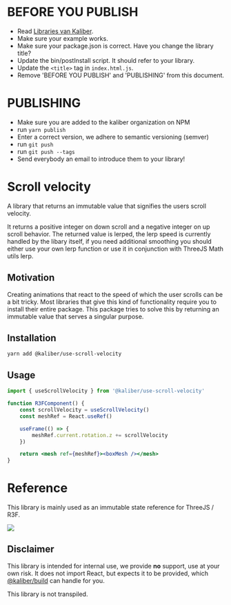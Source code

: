 # BEFORE YOU PUBLISH
- Read [Libraries van Kaliber](https://docs.google.com/document/d/1FrJi-xWtKkbocyMVK5A5_hupjl5E4gD4rDvATDlxWyc/edit#heading=h.bb3md3gyf493).
- Make sure your example works.
- Make sure your package.json is correct. Have you change the library title?
- Update the bin/postInstall script. It should refer to your library.
- Update the `<title>` tag in `index.html.js`.
- Remove 'BEFORE YOU PUBLISH' and 'PUBLISHING' from this document.

# PUBLISHING
- Make sure you are added to the kaliber organization on NPM
- run `yarn publish`
- Enter a correct version, we adhere to semantic versioning (semver)
- run `git push`
- run `git push --tags`
- Send everybody an email to introduce them to your library!

# Scroll velocity 
A library that returns an immutable value that signifies the users scroll velocity.

It returns a positive integer on down scroll and a negative integer on up scroll behavior.
The returned value is lerped, the lerp speed is currently handled by the libary itself, if you need additional smoothing you should either use your own lerp function or use it in conjunction with ThreeJS Math utils lerp.

## Motivation
Creating animations that react to the speed of which the user scrolls can be a bit tricky. Most libraries that give this kind of functionality require you to install their entire package. This package tries to solve this by returning an immutable value that serves a singular purpose. 

## Installation

```
yarn add @kaliber/use-scroll-velocity
```

## Usage

```jsx
import { useScrollVelocity } from '@kaliber/use-scroll-velocity'

function R3FComponent() {
    const scrollVelocity = useScrollVelocity()
    const meshRef = React.useRef()

    useFrame(() => {
        meshRef.current.rotation.z += scrollVelocity
    })

    return <mesh ref={meshRef}><boxMesh /></mesh>
}
```

# Reference
This library is mainly used as an immutable state reference for ThreeJS / R3F. 

![](https://media4.giphy.com/media/v1.Y2lkPTc5MGI3NjExMHhxNjBhaGo5bDJ0bmJoMGVsdmk1MzhvcDBoOHh3M2NxeHhhZzIwNiZlcD12MV9pbnRlcm5hbF9naWZfYnlfaWQmY3Q9Zw/pjOTiMEkFKlN8lQXOT/giphy.gif)

## Disclaimer
This library is intended for internal use, we provide __no__ support, use at your own risk. It does not import React, but expects it to be provided, which [@kaliber/build](https://kaliberjs.github.io/build/) can handle for you.

This library is not transpiled.
